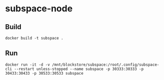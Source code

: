 # subspace-node

## Build
    docker build -t subspace .
## Run
    docker run -it -d -v /mnt/blockstore/subspace:/root/.config/subspace-cli --restart unless-stopped --name subspace -p 30333:30333 -p 30433:30433 -p 30533:30533 subspace
